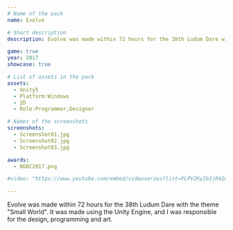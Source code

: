 ```yaml
---
# Name of the pack
name: Evolve

# Short description
description: Evolve was made within 72 hours for the 38th Ludum Dare with the theme “Small World”.

game: true
year: 2017
showcase: true

# List of assets in the pack
assets:
  - Unity5
  - Platform:Windows
  - 2D
  - Role:Programmer,Designer

# Names of the screenshots
screenshots:
  - Screenshot01.jpg
  - Screenshot02.jpg
  - Screenshot03.jpg

awards:
  - NGDC2017.png

#video: "https://www.youtube.com/embed/videoseries?list=PLPV2KyIb3jR42oVBU6K2DIL6Y22Ry9J1c"

---
```


Evolve was made within 72 hours for the 38th Ludum Dare with the theme "Small World". It was made using the Unity Engine, and I was responsible for the design, programming and art.
